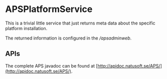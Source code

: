 # APSPlatformService

This is a trivial little service that just returns meta data about the specific platform installation.

The returned information is configured in the _/apsadminweb_.

## APIs

The complete APS javadoc can be found at [http://apidoc.natusoft.se/APS/](http://apidoc.natusoft.se/APS/).
